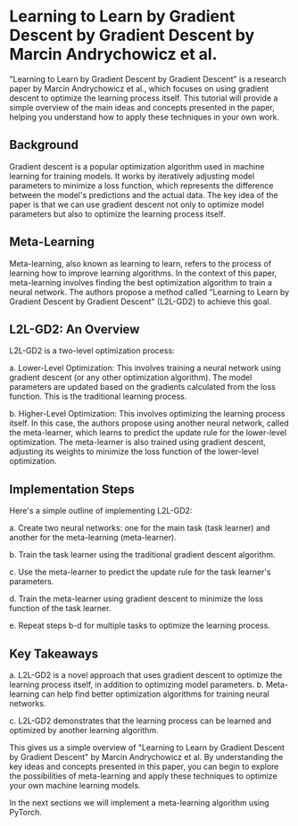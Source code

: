 # Learning to Learn by Gradient Descent by Gradient Descent by Marcin Andrychowicz et al.

"Learning to Learn by Gradient Descent by Gradient Descent" is a research paper by Marcin Andrychowicz et al., which focuses on using gradient descent to optimize 
the learning process itself. This tutorial will provide a simple overview of the main ideas and concepts presented in the paper, helping you understand how to apply 
these techniques in your own work.

## Background
Gradient descent is a popular optimization algorithm used in machine learning for training models. It works by iteratively adjusting model parameters to minimize a 
loss function, which represents the difference between the model's predictions and the actual data. The key idea of the paper is that we can use gradient descent not 
only to optimize model parameters but also to optimize the learning process itself.

## Meta-Learning

Meta-learning, also known as learning to learn, refers to the process of learning how to improve learning algorithms. In the context of this paper, meta-learning 
involves finding the best optimization algorithm to train a neural network. The authors propose a method called "Learning to Learn by Gradient Descent by Gradient Descent" 
(L2L-GD2) to achieve this goal.

## L2L-GD2: An Overview

L2L-GD2 is a two-level optimization process:

a. Lower-Level Optimization: This involves training a neural network using gradient descent (or any other optimization algorithm). The model parameters are updated based 
on the gradients calculated from the loss function. This is the traditional learning process.

b. Higher-Level Optimization: This involves optimizing the learning process itself. In this case, the authors propose using another neural network, called 
the meta-learner, which learns to predict the update rule for the lower-level optimization. The meta-learner is also trained using gradient descent, adjusting 
its weights to minimize the loss function of the lower-level optimization.

## Implementation Steps

Here's a simple outline of implementing L2L-GD2:

a. Create two neural networks: one for the main task (task learner) and another for the meta-learning (meta-learner).

b. Train the task learner using the traditional gradient descent algorithm.

c. Use the meta-learner to predict the update rule for the task learner's parameters.

d. Train the meta-learner using gradient descent to minimize the loss function of the task learner.

e. Repeat steps b-d for multiple tasks to optimize the learning process.

## Key Takeaways

a. L2L-GD2 is a novel approach that uses gradient descent to optimize the learning process itself, in addition to optimizing model parameters.
b. Meta-learning can help find better optimization algorithms for training neural networks.

c. L2L-GD2 demonstrates that the learning process can be learned and optimized by another learning algorithm.

This gives us a simple overview of "Learning to Learn by Gradient Descent by Gradient Descent" by Marcin Andrychowicz et al. By understanding 
the key ideas and concepts presented in this paper, you can begin to explore the possibilities of meta-learning and apply these techniques to 
optimize your own machine learning models.

In the next sections we will implement a meta-learning algorithm using PyTorch.
